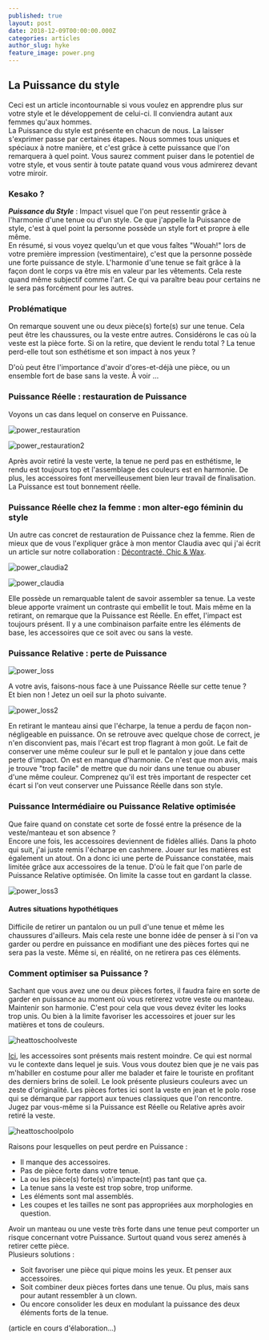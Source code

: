 ```yaml
---
published: true
layout: post
date: 2018-12-09T00:00:00.000Z
categories: articles
author_slug: hyke
feature_image: power.png
---
```

## La Puissance du style 

Ceci est un article incontournable si vous voulez en apprendre plus sur votre style et le développement de celui-ci. Il conviendra autant aux femmes qu'aux hommes.  
La Puissance du style est présente en chacun de nous. La laisser s'exprimer passe par certaines étapes. Nous sommes tous uniques et spéciaux à notre manière, et c'est grâce à cette puissance que l'on remarquera à quel point. Vous saurez comment puiser dans le potentiel de votre style, et vous sentir à toute patate quand vous vous admirerez devant votre miroir.  

### Kesako ?

***Puissance du Style*** : Impact visuel que l'on peut ressentir grâce à l'harmonie d'une tenue ou d'un style. Ce que j'appelle la Puissance de style, c'est à quel point la personne possède un style fort et propre à elle même.  
En résumé, si vous voyez quelqu'un et que vous faîtes "Wouah!" lors de votre première impression (vestimentaire), c'est que la personne possède une forte puissance de style. L'harmonie d'une tenue se fait grâce à la façon dont le corps va être mis en valeur par les vêtements. Cela reste quand même subjectif comme l'art. Ce qui va paraître beau pour certains ne le sera pas forcément pour les autres.

### Problématique

On remarque souvent une ou deux pièce(s) forte(s) sur une tenue. Cela peut être les chaussures, ou la veste entre autres. Considérons le cas où la veste est la pièce forte. Si on la retire, que devient le rendu total ? La tenue perd-elle tout son esthétisme et son impact à nos yeux ? 

D'où peut être l'importance d'avoir d'ores-et-déjà une pièce, ou un ensemble fort de base sans la veste. À voir ...

### Puissance Réelle : restauration de Puissance

Voyons un cas dans lequel on conserve en Puissance.

![power_restauration]({{site.url}}/{{site.baseurl}}img/power_restauration.jpg)

![power_restauration2]({{site.url}}/{{site.baseurl}}img/power_restauration2.jpg)

Après avoir retiré la veste verte, la tenue ne perd pas en esthétisme, le rendu est toujours top et l'assemblage des couleurs est en harmonie. De plus, les accessoires font merveilleusement bien leur travail de finalisation. La Puissance est tout bonnement réelle.

### Puissance Réelle chez la femme : mon alter-ego féminin du style

Un autre cas concret de restauration de Puissance chez la femme. Rien de mieux que de vous l'expliquer grâce à mon mentor Claudia avec qui j'ai écrit un article sur notre collaboration : [Décontracté, Chic & Wax](http://www.crevardstyle.com/D%C3%A9contract%C3%A9-Chic-&-Wax).

![power_claudia2]({{site.url}}/{{site.baseurl}}img/power_claudia2.jpg)

![power_claudia]({{site.url}}/{{site.baseurl}}img/power_claudia.jpg)

Elle possède un remarquable talent de savoir assembler sa tenue. La veste bleue apporte vraiment un contraste qui embellit le tout. Mais même en la retirant, on remarque que la Puissance est Réelle. En effet, l'impact est toujours présent. Il y a une combinaison parfaite entre les éléments de base, les accessoires que ce soit avec ou sans la veste.

### Puissance Relative : perte de Puissance

![power_loss]({{site.url}}/{{site.baseurl}}img/power_loss.jpg)

A votre avis, faisons-nous face à une Puissance Réelle sur cette tenue ?  
Et bien non ! Jetez un oeil sur la photo suivante.

![power_loss2]({{site.url}}/{{site.baseurl}}img/power_loss2.jpg)

En retirant le manteau ainsi que l'écharpe, la tenue a perdu de façon non-négligeable en puissance. On se retrouve avec quelque chose de correct, je n'en disconvient pas, mais l'écart est trop flagrant à mon goût. Le fait de conserver une même couleur sur le pull et le pantalon y joue dans cette perte d'impact. On est en manque d'harmonie. Ce n'est que mon avis, mais je trouve "trop facile" de mettre que du noir dans une tenue ou abuser d'une même couleur. Comprenez qu'il est très important de respecter cet écart si l'on veut conserver une Puissance Réelle dans son style.

### Puissance Intermédiaire ou Puissance Relative optimisée

Que faire quand on constate cet sorte de fossé entre la présence de la veste/manteau et son absence ?  
Encore une fois, les accessoires deviennent de fidèles alliés. Dans la photo qui suit, j'ai juste remis l'écharpe en cashmere. Jouer sur les matières est également un atout.
On a donc ici une perte de Puissance constatée, mais limitée grâce aux accessoires de la tenue. D'où le fait que l'on parle de Puissance Relative optimisée. On limite la casse tout en gardant la classe.

![power_loss3]({{site.url}}/{{site.baseurl}}img/power_loss3.jpg)

#### Autres situations hypothétiques

Difficile de retirer un pantalon ou un pull d'une tenue et même les chaussures d'ailleurs. Mais cela reste une bonne idée de penser à si l'on va garder ou perdre en puissance en modifiant une des pièces fortes qui ne sera pas la veste. Même si, en réalité, on ne retirera pas ces éléments.

### Comment optimiser sa Puissance ?

Sachant que vous avez une ou deux pièces fortes, il faudra faire en sorte de garder en puissance au moment où vous retirerez votre veste ou manteau. Maintenir son harmonie. C'est pour cela que vous devez éviter les looks trop unis. Ou bien à la limite favoriser les accessoires et jouer sur les matières et tons de couleurs.

![heattoschoolveste]({{site.url}}/{{site.baseurl}}img/heattoschoolveste.jpeg)

[Ici](http://www.crevardstyle.com/Keep-It-100-part-3), les accessoires sont présents mais restent moindre. Ce qui est normal vu le contexte dans lequel je suis. Vous vous doutez bien que je ne vais pas m'habiller en costume pour aller me balader et faire le touriste en profitant des derniers brins de soleil. Le look présente plusieurs couleurs avec un zeste d'originalité. Les pièces fortes ici sont la veste en jean et le polo rose qui se démarque par rapport aux tenues classiques que l'on rencontre. Jugez par vous-même si la Puissance est Réelle ou Relative après avoir retiré la veste.

![heattoschoolpolo]({{site.url}}/{{site.baseurl}}img/heattoschoolpolo.jpeg)

Raisons pour lesquelles on peut perdre en Puissance :  
- Il manque des accessoires.
- Pas de pièce forte dans votre tenue.
- La ou les pièce(s) forte(s) n'impacte(nt) pas tant que ça.
- La tenue sans la veste est trop sobre, trop uniforme.
- Les éléments sont mal assemblés.
- Les coupes et les tailles ne sont pas appropriées aux morphologies en question.

Avoir un manteau ou une veste très forte dans une tenue peut comporter un risque concernant votre Puissance. Surtout quand vous serez amenés à retirer cette pièce.  
Plusieurs solutions :
- Soit favoriser une pièce qui pique moins les yeux. Et penser aux accessoires.
- Soit combiner deux pièces fortes dans une tenue. Ou plus, mais sans pour autant ressembler à un clown.
- Ou encore consolider les deux en modulant la puissance des deux éléments forts de la tenue.   



(article en cours d'élaboration...)
